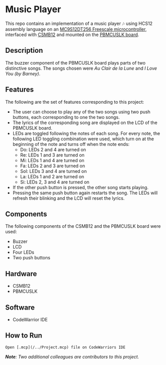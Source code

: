# Music Player
This repo contains an implementation of a music player 🎶 using HCS12 assembly language on an [MC9S12DT256 Freescale microcontroller](https://html.alldatasheet.com/html-pdf/126901/FREESCALE/MC9S12DT256/490/1/MC9S12DT256.html), interfaced with [CSMB12](https://www.axman.com/content/csmb12-module) and mounted on the [PBMCUSLK board](https://www.nxp.com/pages/mcu-project-board:PBMCUSLK).

## Description 
The buzzer component of the PBMCUSLK board plays parts of two distinctive songs. The songs chosen were *Au Clair de la Lune* and *I Love You (by Barney)*. 

## Features
The following are the set of features corresponding to this project:
- The user can choose to play any of the two songs using two push buttons, each corresponding to one the two songs.
- The lyrics of the corresponding song are displayed on the LCD of the PBMCUSLK board. 
- LEDs are toggled following the notes of each song. For every note, the following LED toggling combination were used, which turn on at the beginning of the note and turns off when the note ends:
  - Do: LEDs 2 and 4 are turned on
  - Re: LEDs 1 and 3 are turned on
  - Mi: LEDs 1 and 4 are turned on
  - Fa: LEDs 2 and 3 are turned on
  - Sol: LEDs 3 and 4 are turned on
  - La: LEDs 1 and 2 are turned on
  - Si: LEDs 2, 3 and 4 are turned on
- If the other push button is pressed, the other song starts playing.
- Pressing the same push button again restarts the song. The LEDs will refresh their blinking and the LCD will reset the lyrics. 

## Components
The following components of the CSMB12 and the PBMCUSLK board were used:
- Buzzer
- LCD
- Four LEDs
- Two push buttons

## Hardware
- CSMB12 
- PBMCUSLK

## Software 
- CodeWarrior IDE

## How to Run
```
Open [.mcp](/../Project.mcp) file on CodeWarriors IDE
```

***Note**: Two additional colleagues are contributors to this project.*
